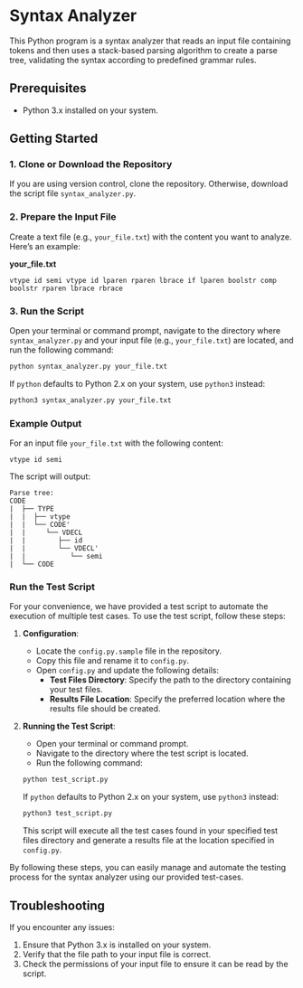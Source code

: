 # Syntax Analyzer

This Python program is a syntax analyzer that reads an input file containing tokens and then uses a stack-based parsing algorithm to create a parse tree, validating the syntax according to predefined grammar rules.

## Prerequisites

- Python 3.x installed on your system.

## Getting Started

### 1. Clone or Download the Repository

If you are using version control, clone the repository. Otherwise, download the script file `syntax_analyzer.py`.

### 2. Prepare the Input File

Create a text file (e.g., `your_file.txt`) with the content you want to analyze. Here’s an example:

**your_file.txt**
```
vtype id semi vtype id lparen rparen lbrace if lparen boolstr comp boolstr rparen lbrace rbrace
```

### 3. Run the Script

Open your terminal or command prompt, navigate to the directory where `syntax_analyzer.py` and your input file (e.g., `your_file.txt`) are located, and run the following command:

```sh
python syntax_analyzer.py your_file.txt
```

If `python` defaults to Python 2.x on your system, use `python3` instead:

```sh
python3 syntax_analyzer.py your_file.txt
```

### Example Output

For an input file `your_file.txt` with the following content:

```
vtype id semi
```

The script will output:

```
Parse tree: 
CODE
|  ├── TYPE    
|  |  ├── vtype
|  |  └── CODE'
|  |     └── VDECL
|  |        ├── id
|  |        └── VDECL'
|  |           └── semi
|  └── CODE
```
### Run the Test Script

For your convenience, we have provided a test script to automate the execution of multiple test cases. To use the test script, follow these steps:

1. **Configuration**:
   - Locate the `config.py.sample` file in the repository.
   - Copy this file and rename it to `config.py`.
   - Open `config.py` and update the following details:
     - **Test Files Directory**: Specify the path to the directory containing your test files.
     - **Results File Location**: Specify the preferred location where the results file should be created.

2. **Running the Test Script**:
   - Open your terminal or command prompt.
   - Navigate to the directory where the test script is located.
   - Run the following command:

   ```sh
   python test_script.py
   ```

   If `python` defaults to Python 2.x on your system, use `python3` instead:

   ```sh
   python3 test_script.py
   ```

   This script will execute all the test cases found in your specified test files directory and generate a results file at the location specified in `config.py`.

By following these steps, you can easily manage and automate the testing process for the syntax analyzer using our provided test-cases.
## Troubleshooting

If you encounter any issues:

1. Ensure that Python 3.x is installed on your system.
2. Verify that the file path to your input file is correct.
3. Check the permissions of your input file to ensure it can be read by the script.
